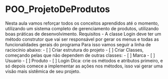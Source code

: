 # POO_ProjetoDeProdutos
Nesta aula vamos reforçar todos os conceitos aprendidos até o momento, utilizando um sistema completo de gerenciamento de produtos, utilizando boas práticas de desenvolvimento. Requisitos - A classe Login deve ter um método construtor que vai ser responsável por gerar os menus e todas as funcionalidades gerais do programa Para isso vamos seguir a linha de raciocínio abaixo: - [ ] Criar estrutura do projeto - [ ] Criar Classes, começando pelas que não dependem de outras classes: - [ ] Marca - [ ] Usuario - [ ] Produto - [ ] Login Dica: crie os métodos e atributos primeiro, e só depois comece a implementar as ações nos métodos, isso vai gerar uma visão mais sistêmica de seu projeto.
